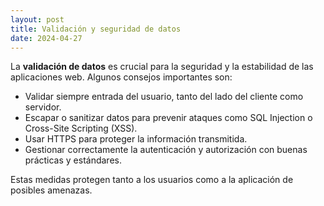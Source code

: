 ```yaml
---  
layout: post  
title: Validación y seguridad de datos  
date: 2024-04-27  
---  
```


La **validación de datos** es crucial para la seguridad y la estabilidad de las aplicaciones web. Algunos consejos importantes son:  

- Validar siempre entrada del usuario, tanto del lado del cliente como servidor.  
- Escapar o sanitizar datos para prevenir ataques como SQL Injection o Cross-Site Scripting (XSS).  
- Usar HTTPS para proteger la información transmitida.  
- Gestionar correctamente la autenticación y autorización con buenas prácticas y estándares.  

Estas medidas protegen tanto a los usuarios como a la aplicación de posibles amenazas.  